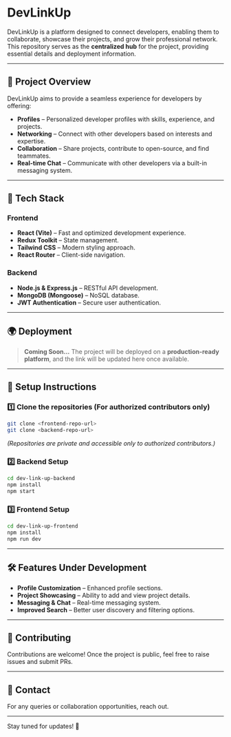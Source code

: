 # DevLinkUp

DevLinkUp is a platform designed to connect developers, enabling them to collaborate, showcase their projects, and grow their professional network. This repository serves as the **centralized hub** for the project, providing essential details and deployment information.

---

## 📌 Project Overview

DevLinkUp aims to provide a seamless experience for developers by offering:
- **Profiles** – Personalized developer profiles with skills, experience, and projects.
- **Networking** – Connect with other developers based on interests and expertise.
- **Collaboration** – Share projects, contribute to open-source, and find teammates.
- **Real-time Chat** – Communicate with other developers via a built-in messaging system.

---

## 🚀 Tech Stack

### Frontend
- **React (Vite)** – Fast and optimized development experience.
- **Redux Toolkit** – State management.
- **Tailwind CSS** – Modern styling approach.
- **React Router** – Client-side navigation.

### Backend
- **Node.js & Express.js** – RESTful API development.
- **MongoDB (Mongoose)** – NoSQL database.
- **JWT Authentication** – Secure user authentication.

---

## 🌍 Deployment

> **Coming Soon...** The project will be deployed on a **production-ready platform**, and the link will be updated here once available.

---

## 📜 Setup Instructions

### 1️⃣ Clone the repositories (For authorized contributors only)

```bash
git clone <frontend-repo-url>
git clone <backend-repo-url>
```

*(Repositories are private and accessible only to authorized contributors.)*

### 2️⃣ Backend Setup
```bash
cd dev-link-up-backend
npm install
npm start
```

### 3️⃣ Frontend Setup
```bash
cd dev-link-up-frontend
npm install
npm run dev
```

---

## 🛠️ Features Under Development
- **Profile Customization** – Enhanced profile sections.
- **Project Showcasing** – Ability to add and view project details.
- **Messaging & Chat** – Real-time messaging system.
- **Improved Search** – Better user discovery and filtering options.

---

## 🤝 Contributing
Contributions are welcome! Once the project is public, feel free to raise issues and submit PRs.

---

## 📧 Contact
For any queries or collaboration opportunities, reach out.

---

Stay tuned for updates! 🚀

